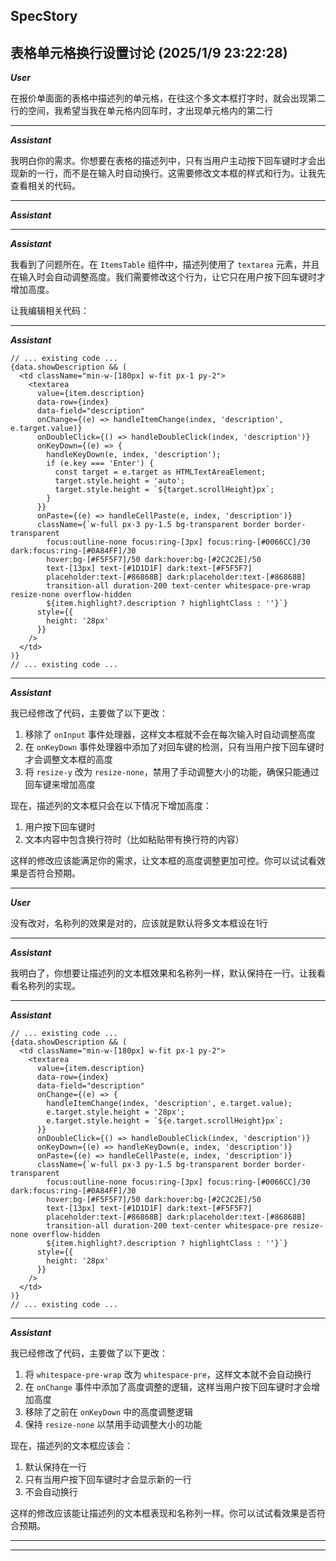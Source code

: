 ## SpecStory

## 表格单元格换行设置讨论 (2025/1/9 23:22:28)

_**User**_

在报价单面面的表格中描述列的单元格，在往这个多文本框打字时，就会出现第二行的空间，我希望当我在单元格内回车时，才出现单元格内的第二行

---

_**Assistant**_

我明白你的需求。你想要在表格的描述列中，只有当用户主动按下回车键时才会出现新的一行，而不是在输入时自动换行。这需要修改文本框的样式和行为。让我先查看相关的代码。

---

_**Assistant**_



---

_**Assistant**_



我看到了问题所在。在 `ItemsTable` 组件中，描述列使用了 `textarea` 元素，并且在输入时会自动调整高度。我们需要修改这个行为，让它只在用户按下回车键时才增加高度。

让我编辑相关代码：

---

_**Assistant**_

```
// ... existing code ...
{data.showDescription && (
  <td className="min-w-[180px] w-fit px-1 py-2">
    <textarea
      value={item.description}
      data-row={index}
      data-field="description"
      onChange={(e) => handleItemChange(index, 'description', e.target.value)}
      onDoubleClick={() => handleDoubleClick(index, 'description')}
      onKeyDown={(e) => {
        handleKeyDown(e, index, 'description');
        if (e.key === 'Enter') {
          const target = e.target as HTMLTextAreaElement;
          target.style.height = 'auto';
          target.style.height = `${target.scrollHeight}px`;
        }
      }}
      onPaste={(e) => handleCellPaste(e, index, 'description')}
      className={`w-full px-3 py-1.5 bg-transparent border border-transparent
        focus:outline-none focus:ring-[3px] focus:ring-[#0066CC]/30 dark:focus:ring-[#0A84FF]/30
        hover:bg-[#F5F5F7]/50 dark:hover:bg-[#2C2C2E]/50
        text-[13px] text-[#1D1D1F] dark:text-[#F5F5F7]
        placeholder:text-[#86868B] dark:placeholder:text-[#86868B]
        transition-all duration-200 text-center whitespace-pre-wrap resize-none overflow-hidden
        ${item.highlight?.description ? highlightClass : ''}`}
      style={{ 
        height: '28px'
      }}
    />
  </td>
)}
// ... existing code ...
```

---

_**Assistant**_



我已经修改了代码，主要做了以下更改：

1. 移除了 `onInput` 事件处理器，这样文本框就不会在每次输入时自动调整高度
2. 在 `onKeyDown` 事件处理器中添加了对回车键的检测，只有当用户按下回车键时才会调整文本框的高度
3. 将 `resize-y` 改为 `resize-none`，禁用了手动调整大小的功能，确保只能通过回车键来增加高度

现在，描述列的文本框只会在以下情况下增加高度：
1. 用户按下回车键时
2. 文本内容中包含换行符时（比如粘贴带有换行符的内容）

这样的修改应该能满足你的需求，让文本框的高度调整更加可控。你可以试试看效果是否符合预期。

---

_**User**_

没有改对，名称列的效果是对的，应该就是默认将多文本框设在1行

---

_**Assistant**_

我明白了，你想要让描述列的文本框效果和名称列一样，默认保持在一行。让我看看名称列的实现。

---

_**Assistant**_

```
// ... existing code ...
{data.showDescription && (
  <td className="min-w-[180px] w-fit px-1 py-2">
    <textarea
      value={item.description}
      data-row={index}
      data-field="description"
      onChange={(e) => {
        handleItemChange(index, 'description', e.target.value);
        e.target.style.height = '28px';
        e.target.style.height = `${e.target.scrollHeight}px`;
      }}
      onDoubleClick={() => handleDoubleClick(index, 'description')}
      onKeyDown={(e) => handleKeyDown(e, index, 'description')}
      onPaste={(e) => handleCellPaste(e, index, 'description')}
      className={`w-full px-3 py-1.5 bg-transparent border border-transparent
        focus:outline-none focus:ring-[3px] focus:ring-[#0066CC]/30 dark:focus:ring-[#0A84FF]/30
        hover:bg-[#F5F5F7]/50 dark:hover:bg-[#2C2C2E]/50
        text-[13px] text-[#1D1D1F] dark:text-[#F5F5F7]
        placeholder:text-[#86868B] dark:placeholder:text-[#86868B]
        transition-all duration-200 text-center whitespace-pre resize-none overflow-hidden
        ${item.highlight?.description ? highlightClass : ''}`}
      style={{ 
        height: '28px'
      }}
    />
  </td>
)}
// ... existing code ...
```

---

_**Assistant**_



我已经修改了代码，主要做了以下更改：

1. 将 `whitespace-pre-wrap` 改为 `whitespace-pre`，这样文本就不会自动换行
2. 在 `onChange` 事件中添加了高度调整的逻辑，这样当用户按下回车键时才会增加高度
3. 移除了之前在 `onKeyDown` 中的高度调整逻辑
4. 保持 `resize-none` 以禁用手动调整大小的功能

现在，描述列的文本框应该会：
1. 默认保持在一行
2. 只有当用户按下回车键时才会显示新的一行
3. 不会自动换行

这样的修改应该能让描述列的文本框表现和名称列一样。你可以试试看效果是否符合预期。

---



---

